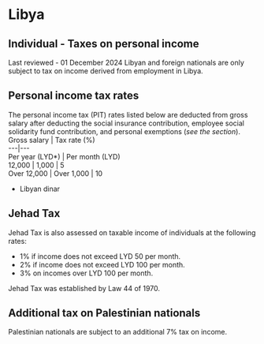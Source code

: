 # Libya
## Individual - Taxes on personal income
Last reviewed - 01 December 2024
Libyan and foreign nationals are only subject to tax on income derived from employment in Libya.
## Personal income tax rates
The personal income tax (PIT) rates listed below are deducted from gross salary after deducting the social insurance contribution, employee social solidarity fund contribution, and personal exemptions (_see the section_).
Gross salary | Tax rate (%)  
---|---  
Per year (LYD*) | Per month (LYD)  
12,000 | 1,000 | 5  
Over 12,000 | Over 1,000 | 10  
* Libyan dinar
## Jehad Tax
Jehad Tax is also assessed on taxable income of individuals at the following rates:
  * 1% if income does not exceed LYD 50 per month.
  * 2% if income does not exceed LYD 100 per month.
  * 3% on incomes over LYD 100 per month.


Jehad Tax was established by Law 44 of 1970.
## Additional tax on Palestinian nationals
Palestinian nationals are subject to an additional 7% tax on income.

